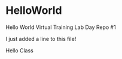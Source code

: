 # HelloWorld
Hello World Virtual Training Lab Day Repo #1

I just added a line to this file!

Hello Class
